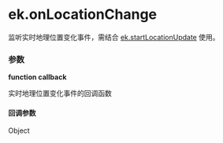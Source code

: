 # ek.onLocationChange

监听实时地理位置变化事件，需结合 [ek.startLocationUpdate](./startLocationUpdate.md) 使用。

### 参数

**function callback**

实时地理位置变化事件的回调函数

#### 回调参数

Object

<Results :data="results" />

<script setup>
const results = [
  {
    name: 'latitude',
    type: 'number',
    desc: "纬度，范围为 -90~90，负数表示南纬",
    version: '0.1.0',
  },
  {
    name: 'longitude',
    type: 'number',
    desc: "经度，范围为 -180~180，负数表示西经",
    version: '0.1.0',
  },
  {
    name: 'speed',
    type: 'number',
    desc: "速度，单位 m/s",
    version: '0.1.0',
  },
  {
    name: 'accuracy',
    type: 'number',
    desc: "位置的精确度，反应与真实位置之间的接近程度，可以理解成10即与真实位置相差10m，越小越精确",
    version: '0.1.0',
  },
  {
    name: 'altitude',
    type: 'number',
    desc: "高度，单位 m",
    version: '0.1.0',
  },
  {
    name: 'verticalAccuracy',
    type: 'number',
    desc: "垂直精度，单位 m",
    version: '0.1.0',
  },
  {
    name: 'horizontalAccuracy',
    type: 'number',
    desc: "水平精度，单位 m",
    version: '0.1.0',
  },
]
</script>
